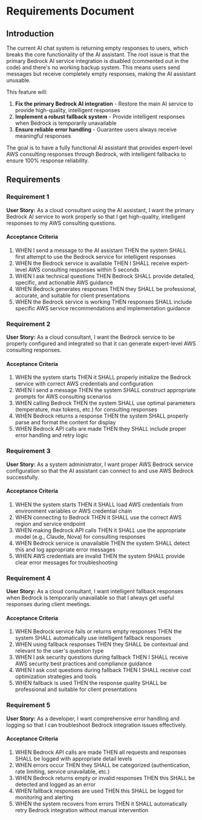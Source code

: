 # Requirements Document

## Introduction

The current AI chat system is returning empty responses to users, which breaks the core functionality of the AI assistant. The root issue is that the primary Bedrock AI service integration is disabled (commented out in the code) and there's no working backup system. This means users send messages but receive completely empty responses, making the AI assistant unusable.

This feature will:
1. **Fix the primary Bedrock AI integration** - Restore the main AI service to provide high-quality, intelligent responses
2. **Implement a robust fallback system** - Provide intelligent responses when Bedrock is temporarily unavailable
3. **Ensure reliable error handling** - Guarantee users always receive meaningful responses

The goal is to have a fully functional AI assistant that provides expert-level AWS consulting responses through Bedrock, with intelligent fallbacks to ensure 100% response reliability.

## Requirements

### Requirement 1

**User Story:** As a cloud consultant using the AI assistant, I want the primary Bedrock AI service to work properly so that I get high-quality, intelligent responses to my AWS consulting questions.

#### Acceptance Criteria

1. WHEN I send a message to the AI assistant THEN the system SHALL first attempt to use the Bedrock service for intelligent responses
2. WHEN the Bedrock service is available THEN I SHALL receive expert-level AWS consulting responses within 5 seconds
3. WHEN I ask technical questions THEN Bedrock SHALL provide detailed, specific, and actionable AWS guidance
4. WHEN Bedrock generates responses THEN they SHALL be professional, accurate, and suitable for client presentations
5. WHEN the Bedrock service is working THEN responses SHALL include specific AWS service recommendations and implementation guidance

### Requirement 2

**User Story:** As a cloud consultant, I want the Bedrock service to be properly configured and integrated so that it can generate expert-level AWS consulting responses.

#### Acceptance Criteria

1. WHEN the system starts THEN it SHALL properly initialize the Bedrock service with correct AWS credentials and configuration
2. WHEN I send a message THEN the system SHALL construct appropriate prompts for AWS consulting scenarios
3. WHEN calling Bedrock THEN the system SHALL use optimal parameters (temperature, max tokens, etc.) for consulting responses
4. WHEN Bedrock returns a response THEN the system SHALL properly parse and format the content for display
5. WHEN Bedrock API calls are made THEN they SHALL include proper error handling and retry logic

### Requirement 3

**User Story:** As a system administrator, I want proper AWS Bedrock service configuration so that the AI assistant can connect to and use AWS Bedrock successfully.

#### Acceptance Criteria

1. WHEN the system starts THEN it SHALL load AWS credentials from environment variables or AWS credential chain
2. WHEN connecting to Bedrock THEN it SHALL use the correct AWS region and service endpoint
3. WHEN making Bedrock API calls THEN it SHALL use the appropriate model (e.g., Claude, Nova) for consulting responses
4. WHEN Bedrock service is unavailable THEN the system SHALL detect this and log appropriate error messages
5. WHEN AWS credentials are invalid THEN the system SHALL provide clear error messages for troubleshooting

### Requirement 4

**User Story:** As a cloud consultant, I want intelligent fallback responses when Bedrock is temporarily unavailable so that I always get useful responses during client meetings.

#### Acceptance Criteria

1. WHEN Bedrock service fails or returns empty responses THEN the system SHALL automatically use intelligent fallback responses
2. WHEN using fallback responses THEN they SHALL be contextual and relevant to the user's question type
3. WHEN I ask security questions during fallback THEN I SHALL receive AWS security best practices and compliance guidance
4. WHEN I ask cost questions during fallback THEN I SHALL receive cost optimization strategies and tools
5. WHEN fallback is used THEN the response quality SHALL be professional and suitable for client presentations

### Requirement 5

**User Story:** As a developer, I want comprehensive error handling and logging so that I can troubleshoot Bedrock integration issues effectively.

#### Acceptance Criteria

1. WHEN Bedrock API calls are made THEN all requests and responses SHALL be logged with appropriate detail levels
2. WHEN errors occur THEN they SHALL be categorized (authentication, rate limiting, service unavailable, etc.)
3. WHEN Bedrock returns empty or invalid responses THEN this SHALL be detected and logged as an error
4. WHEN fallback responses are used THEN this SHALL be logged for monitoring and alerting
5. WHEN the system recovers from errors THEN it SHALL automatically retry Bedrock integration without manual intervention